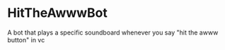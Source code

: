 # HitTheAwwwBot
 A bot that plays a specific soundboard whenever you say "hit the awww button" in vc
